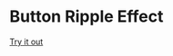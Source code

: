 # Button Ripple Effect
<a href="https://htmlpreview.github.io/?https://github.com/MasterDevX/Button-Ripple-Effect/blob/master/Index.html">Try it out</a>
